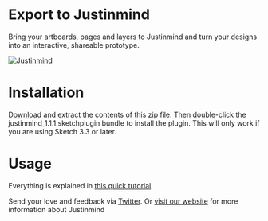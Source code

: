 # Export to Justinmind

Bring your artboards, pages and layers to Justinmind and turn your designs into an interactive, shareable prototype.

[![Justinmind](https://raw.githubusercontent.com/vconesa/justinmind-sketch/master/justinmind-new-release-prototyping-integration-sketch.gif)](https://www.justinmind.com/support/justinmind-prototyping-tool-sketch-integration/)

# Installation

[Download](https://github.com/vconesa/justinmind-sketch/raw/master/justinmind_1.1.1.sketchplugin.zip) and extract the contents of this zip file. Then double-click the justinmind_1.1.1.sketchplugin bundle to install the plugin. This will only work if you are using Sketch 3.3 or later.


# Usage
Everything is explained in [this quick tutorial](https://www.justinmind.com/support/justinmind-prototyping-tool-sketch-integration/)

Send your love and feedback via [Twitter](https://twitter.com/just_in_mind). Or [visit our website](http://www.justinmind.com) for more information about Justinmind

